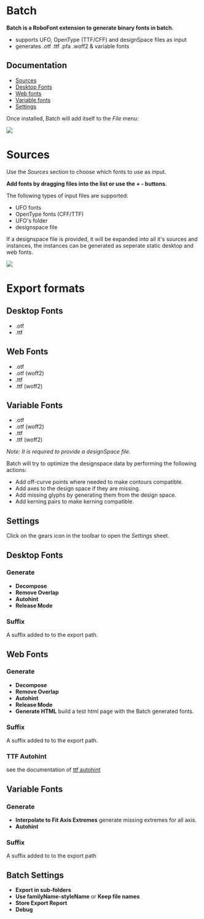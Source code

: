 # Batch


**Batch is a RoboFont extension to generate binary fonts in batch.**

- supports UFO, OpenType (TTF/CFF) and designSpace files as input
- generates .otf .ttf .pfa .woff2 & variable fonts

## Documentation

- [Sources](#sources)
- [Desktop Fonts](#desktop-fonts)
- [Web fonts](#web-fonts)
- [Variable fonts](#variable-fonts)
- [Settings](#settings)


Once installed, Batch will add itself to the *File* menu:

![](imgs/batch-menu.png)


# Sources

Use the *Sources* section to choose which fonts to use as input.

**Add fonts by dragging files into the list or use the + - buttons.**

The following types of input files are supported:

- UFO fonts
- OpenType fonts (CFF/TTF)
- UFO's folder
- designspace file

If a designspace file is provided, it will be expanded into all it's sources and instances, the instances can be generated as seperate static desktop and web fonts.


![](imgs/batch.png)

# Export formats

## Desktop Fonts

- .otf
- .ttf

## Web Fonts

- .otf
- .otf (woff2)
- .ttf
- .ttf (woff2)

## Variable Fonts

- .otf
- .otf (woff2)
- .ttf
- .ttf (woff2)

*Note: It is required to provide a designSpace file.*


Batch will try to optimize the designspace data by performing the following actions:

* Add off-curve points where needed to make contours compatible.
* Add axes to the design space if they are missing.
* Add missing glyphs by generating them from the design space.
* Add kerning pairs to make kerning compatible.


Settings
--------

Click on the gears icon in the toolbar to open the *Settings* sheet.

## Desktop Fonts

### Generate

- **Decompose**
- **Remove Overlap**
- **Autohint**
- **Release Mode**

### Suffix

A suffix added to to the export path.

## Web Fonts

### Generate

- **Decompose**
- **Remove Overlap**
- **Autohint**
- **Release Mode**
- **Generate HTML** build a test html page with the Batch generated fonts.

### Suffix

A suffix added to to the export path.

### TTF Autohint

see the documentation of [ttf autohint](https://freetype.org/ttfautohint/doc/ttfautohint.html)

## Variable Fonts

### Generate

- **Interpolate to Fit Axis Extremes** generate missing extremes for all axis.
- **Autohint**

### Suffix

A suffix added to to the export path

## Batch Settings

- **Export in sub-folders**
- **Use familyName-styleName** or **Keep file names**
- **Store Export Report**
- **Debug**


